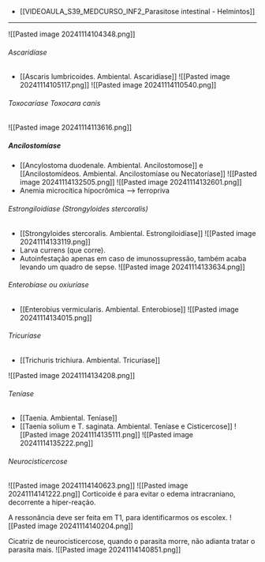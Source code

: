 - [[VIDEOAULA_S39_MEDCURSO_INF2_Parasitose intestinal - Helmintos]]
---
![[Pasted image 20241114104348.png]]
###### Ascaridíase
- [[Ascaris lumbricoides. Ambiental. Ascaridíase]]
![[Pasted image 20241114105117.png]]
![[Pasted image 20241114110540.png]]
###### Toxocaríase Toxocara canis
 ![[Pasted image 20241114113616.png]]
##### Ancilostomíase
- [[Ancylostoma duodenale. Ambiental. Ancilostomose]] e [[Ancilostomídeos. Ambiental. Ancilostomíase ou Necatoríase]]
![[Pasted image 20241114132505.png]]
![[Pasted image 20241114132601.png]]
- Anemia microcítica hipocrômica --> ferropriva
###### Estrongiloidíase (Strongyloides stercoralis)
- [[Strongyloides stercoralis. Ambiental. Estrongiloidíase]]
![[Pasted image 20241114133119.png]]
- Larva currens (que corre).
- Autoinfestação apenas em caso de imunossupressão, também acaba levando um quadro de sepse. 
![[Pasted image 20241114133634.png]]
###### Enterobíase ou oxiuríase 
- [[Enterobius vermicularis. Ambiental. Enterobiose]]
![[Pasted image 20241114134015.png]]
###### Tricuríase 
- [[Trichuris trichiura. Ambiental. Tricuríase]]

![[Pasted image 20241114134208.png]]
###### Teníase
- [[Taenia. Ambiental. Teníase]]
- [[Taenia solium e T. saginata. Ambiental. Teníase e Cisticercose]]
![[Pasted image 20241114135111.png]]
![[Pasted image 20241114135222.png]]
###### Neurocisticercose
![[Pasted image 20241114140623.png]]
![[Pasted image 20241114141222.png]]
Corticoide é para evitar o edema intracraniano, decorrente a hiper-reação. 

A ressonância deve ser feita em T1, para identificarmos os escolex. 
![[Pasted image 20241114140204.png]]

Cicatriz de neurocisticercose, quando o parasita morre, não adianta tratar o parasita mais. 
![[Pasted image 20241114140851.png]]


 
